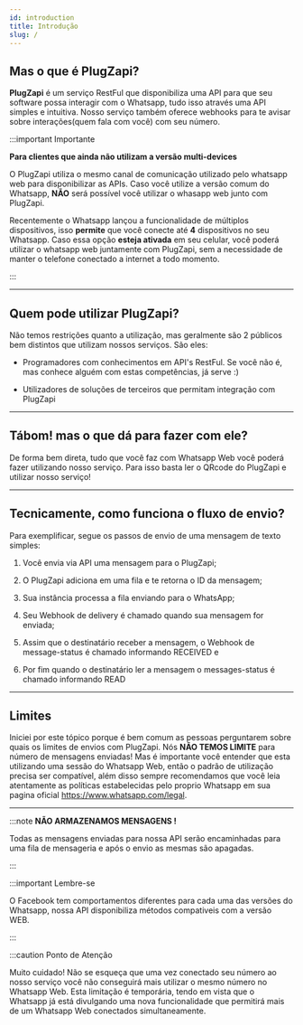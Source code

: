 ```yaml
---
id: introduction
title: Introdução
slug: /
---
```


## Mas o que é PlugZapi?

**PlugZapi** é um serviço RestFul que disponibiliza uma API para que seu software possa interagir com o Whatsapp, tudo isso através uma API simples e intuitiva. Nosso serviço também oferece webhooks para te avisar sobre interações(quem fala com você) com seu número.

:::important Importante

**Para clientes que ainda não utilizam a versão multi-devices**

O PlugZapi utiliza o mesmo canal de comunicação utilizado pelo whatsapp web para disponibilizar as APIs. Caso você utilize a versão comum do Whatsapp, **NÃO** será possível você utilizar o whasapp web junto com PlugZapi.

Recentemente o Whatsapp lançou a funcionalidade de múltiplos dispositivos, isso **permite** que você conecte até **4** dispositivos no seu Whatsapp. Caso essa opção **esteja ativada** em seu celular, você poderá utilizar o whatsapp web juntamente com PlugZapi, sem a necessidade de manter o telefone conectado a internet a todo momento.

:::

---

## Quem pode utilizar PlugZapi?

Não temos restrições quanto a utilização, mas geralmente são 2 públicos bem distintos que utilizam nossos serviços. São eles:

- Programadores com conhecimentos em API's RestFul. Se você não é, mas conhece alguém com estas competências, já serve :)

- Utilizadores de soluções de terceiros que permitam integração com PlugZapi

---

## Tábom! mas o que dá para fazer com ele?

De forma bem direta, tudo que você faz com Whatsapp Web você poderá fazer utilizando nosso serviço. Para isso basta ler o QRcode do PlugZapi e utilizar nosso serviço!

---

## Tecnicamente, como funciona o fluxo de envio?

Para exemplificar, segue os passos de envio de uma mensagem de texto simples:

1. Você envia via API uma mensagem para o PlugZapi;

2. O PlugZapi adiciona em uma fila e te retorna o ID da mensagem;

3. Sua instância processa a fila enviando para o WhatsApp;

4. Seu Webhook de delivery é chamado quando sua mensagem for enviada;

5. Assim que o destinatário receber a mensagem, o Webhook de message-status é chamado informando RECEIVED e

6. Por fim quando o destinatário ler a mensagem o messages-status é chamado informando READ

---

## Limites

Iniciei por este tópico porque é bem comum as pessoas perguntarem sobre quais os limites de envios com PlugZapi. Nós **NÃO TEMOS LIMITE** para número de mensagens enviadas! Mas é importante você entender que esta utilizando uma sessão do Whatsapp Web, então o padrão de utilização precisa ser compatível, além disso sempre recomendamos que você leia atentamente as políticas estabelecidas pelo proprio Whatsapp em sua pagina oficial https://www.whatsapp.com/legal.

---

:::note **NÃO ARMAZENAMOS MENSAGENS !**

Todas as mensagens enviadas para nossa API serão encaminhadas para uma fila de mensageria e após o envio as mesmas são apagadas.

:::

:::important Lembre-se

O Facebook tem comportamentos diferentes para cada uma das versões do Whatsapp, nossa API disponibiliza métodos compativeis com a versão WEB.

:::

:::caution Ponto de Atenção

Muito cuidado! Não se esqueça que uma vez conectado seu número ao nosso serviço você não conseguirá mais utilizar o mesmo número no Whatsapp Web. Esta limitação é temporária, tendo em vista que o Whatsapp já está divulgando uma nova funcionalidade que permitirá mais de um Whatsapp Web conectados simultaneamente.
